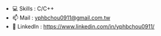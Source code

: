 - 💻 Skills : C/C++
- 📫 Mail : yphbchou0911@gmail.com.tw
- 🥯 LinkedIn : https://www.linkedin.com/in/yphbchou0911/

<!---
EricccTaiwan/EricccTaiwan is a ✨ special ✨ repository because its `README.md` (this file) appears on your GitHub profile.
You can click the Preview link to take a look at your changes.
--->
